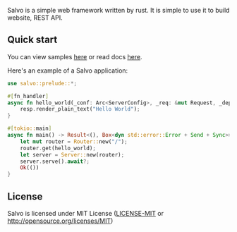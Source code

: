 Salvo is a simple web framework written by rust. It is simple to use it to build website, REST API.


## Quick start
You can view samples [here](https://github.com/kenorld/salvo/tree/master/examples) or read docs [here](https://docs.rs/salvo/0.1.6/salvo/).

Here's an example of a Salvo application:

```rust
use salvo::prelude::*;

#[fn_handler]
async fn hello_world(_conf: Arc<ServerConfig>, _req: &mut Request, _depot: &mut Depot, resp: &mut Response) {
    resp.render_plain_text("Hello World");
}

#[tokio::main]
async fn main() -> Result<(), Box<dyn std::error::Error + Send + Sync>> {
    let mut router = Router::new("/");
    router.get(hello_world);
    let server = Server::new(router);
    server.serve().await?;
    Ok(())
}
```

## License

Salvo is licensed under MIT License ([LICENSE-MIT](LICENSE-MIT) or http://opensource.org/licenses/MIT)